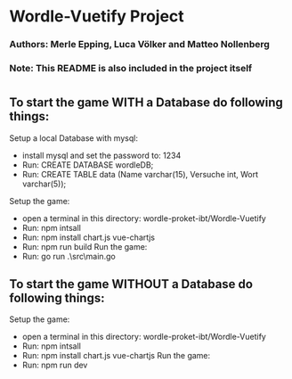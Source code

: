 # Wordle-Vuetify Project 
### Authors: Merle Epping, Luca Völker and Matteo Nollenberg
### Note: This README is also included in the project itself
#
#
## To start the game WITH a Database do following things:

Setup a local Database with mysql:
- install mysql and set the password to: 1234
- Run: CREATE DATABASE wordleDB;
- Run: CREATE TABLE data (Name varchar(15), Versuche int, Wort varchar(5));

Setup the game:
- open a terminal in this directory: wordle-proket-ibt/Wordle-Vuetify
- Run: npm intsall
- Run: npm install chart.js vue-chartjs
- Run: npm run build
Run the game:
- Run: go run .\src\main.go


## To start the game WITHOUT a Database do following things:

Setup the game:
- open a terminal in this directory: wordle-proket-ibt/Wordle-Vuetify
- Run: npm intsall
- Run: npm install chart.js vue-chartjs
Run the game:
- Run: npm run dev
